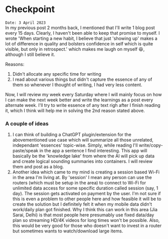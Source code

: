 # Checkpoint

`Date: 3 April 2023`  
In my previous post 2 months back, I mentioned that I'll write 1 blog post every 15 days. Clearly, I haven't been able to keep that promise to myself. I wrote 
'When starting a new habit, I believe that just 'showing up' makes a lot of difference in quality and bolsters confidence in self which is quite visible, 
but only in retrospect.' which makes me laugh on myself :laughing:, although I still believe it. 

Reasons:
1. Didn't allocate any specific time for writing
2. I read about various things but didn't capture the essence of any of them so whenever I thought of writing, I had very less content.

Now, I will review my week every Saturday where I will mainly focus on how I can make the next week better and write the learnings as a post every alternate week.
I'll try to write essence of any text righ after I finish reading it, which I think will help me in solving the 2nd reason stated above. 

### A couple of ideas
1. I can think of building a ChatGPT plugin/extension for the abovementioned use case which will summarize all those unrelated, independant 'essences' topic-wise. 
Simply, while reading I'll write/copy-paste/speak in the app a sentence I find interesting. This app will basically be the 'knowledge lake' from where the AI will pick 
up data and create logical sounding summaries into containers. I will review them and post as a blog.  
2. Another idea which came to my mind is creating a session based Wi-Fi in the area I'm living at. By 'session' I mean any person can use the routers (which must 
be setup in the area) to connect to Wi-Fi for unlimited data access for some specific duration called session (say, 1 day). The session gets activated on payment
by the user. I'm not sure if this is even a problem to other people here and how feasible it will be to create the solution but I definitely felt it when my mobile data didn't work/daily plan got finished.
Why I think this can work in this area (Jia Sarai, Delhi) is that most people here presumably use fixed data/day plan so streaming HD/4K videos for long times won't be possible.
Also, this would be very good for those who doesn't want to invest in a router but sometimes wants to watch/download large items.
